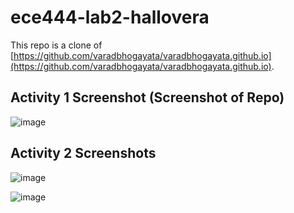 # ece444-lab2-hallovera

This repo is a clone of [https://github.com/varadbhogayata/varadbhogayata.github.io](https://github.com/varadbhogayata/varadbhogayata.github.io).

## Activity 1 Screenshot (Screenshot of Repo)

![image](https://github.com/hallovera/ece444-lab2-hallovera/assets/75815453/c3728051-0fdc-4c1e-bf59-e5996ac028a6)

## Activity 2 Screenshots

![image](https://github.com/hallovera/ece444-lab2-hallovera/assets/75815453/1e98b4c9-05d7-4336-bf80-d9f0bc2db968)

![image](https://github.com/hallovera/ece444-lab2-hallovera/assets/75815453/a14745e3-01ec-46de-8b3d-debaed2347aa)
